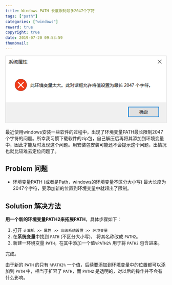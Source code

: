 ```yaml
---
title: Windows PATH 长度限制最多2047个字符
tags: ["path"]
categories: ["windows"]
reward: true
copyright: true
date: 2019-07-20 09:53:59
thumbnail:
---
```


![featured](windows-path-limited-length/featured.png)

最近使用windows安装一些软件的过程中，出现了环境变量PATH最长限制2047个字符的问题。所幸我习惯下载软件的zip包，自己解压后再将其添加到环境变量中，因此才能及时发现这个问题。用安装包安装可能还不会提示这个问题，出情况也就比较难去定位问题了。

<!--more-->

## Problem 问题

- 环境变量PATH (或者是Path，windows的环境变量不区分大小写) 最大长度为2047个字符，要添加新的位置到环境变量中就超出了限制。

## Solution 解决方法

**用一个新的环境变量PATH2来拓展PATH**，具体步骤如下：

1. 打开 `计算机 >> 属性 >> 高级系统设置 >> 环境变量`
2. 在**系统变量**中找到 `PATH` (不区分大小写)， 将其名称改成 `PATH2`。
3. 新建一环境变量 `PATH`，在其中添加一个值`%PATH2%` 用于将 `PATH2` 包含进来。

完成。

由于新的 `PATH` 的只有 `%PATH2%` 一个值，后续要添加到环境变量中的位置都可以添加到 `PATH` 中，相当于扩容了 `PATH`，而 `PATH2` 是透明的，对以后的操作并不会有什么影响。

